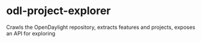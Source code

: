 odl-project-explorer
====================

Crawls the OpenDaylight repository, extracts features and projects, exposes an API for exploring

